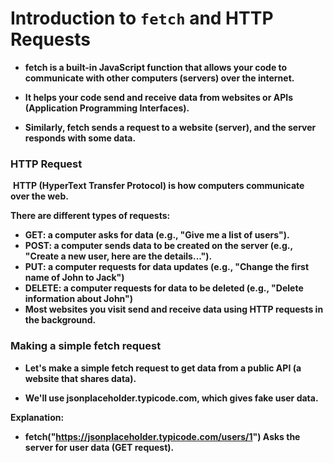 # **Introduction to `fetch` and HTTP Requests﻿**



* **fetch is a built-in JavaScript function that allows your code to communicate with other computers (servers) over the internet.**



* **It helps your code send and receive data from websites or APIs (Application Programming Interfaces).**



* **Similarly, fetch sends a request to a website (server), and the server responds with some data.**



### **HTTP Request**

﻿
**HTTP (HyperText Transfer Protocol) is how computers communicate over the web.**

**There are different types of requests:**

* **GET: a computer asks for data (e.g., "Give me a list of users").**
* **POST: a computer sends data to be created on the server (e.g., "Create a new user, here are the details...").**
* **PUT: a computer requests for data updates (e.g., "Change the first name of John to Jack")**
* **DELETE: a computer requests for data to be deleted (e.g., "Delete information about John")**
* **Most websites you visit send and receive data using HTTP requests in the background.**



### **Making a simple fetch request﻿**

* **Let's make a simple fetch request to get data from a public API (a website that shares data).**



* **We'll use jsonplaceholder.typicode.com, which gives fake user data.**



**Explanation:**



* **fetch("https://jsonplaceholder.typicode.com/users/1") Asks the server for user data (GET request).**
